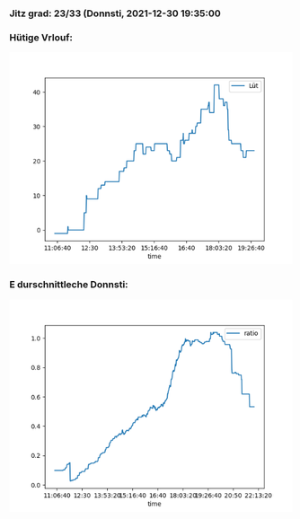 ### Jitz grad: 23/33 (Donnsti, 2021-12-30 19:35:00

### Hütige Vrlouf:
![Graph](Today.png)

### E durschnittleche Donnsti:
![Graph](Donnsti.png)